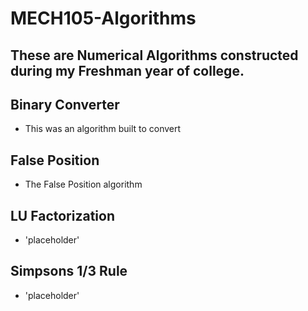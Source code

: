 # MECH105-Algorithms
These are Numerical Algorithms constructed during my Freshman year of college.
---
## Binary Converter
* This was an algorithm built to convert 

## False Position
* The False Position algorithm

## LU Factorization
* 'placeholder'

## Simpsons 1/3 Rule
* 'placeholder'
